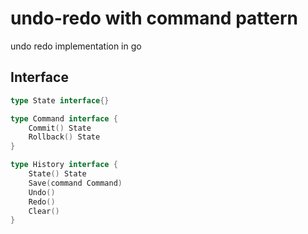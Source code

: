# undo-redo with command pattern

undo redo implementation in go

## Interface
~~~Go
type State interface{}

type Command interface {
	Commit() State
	Rollback() State
}

type History interface {
	State() State
	Save(command Command)
	Undo()
	Redo()
	Clear()
}
~~~
